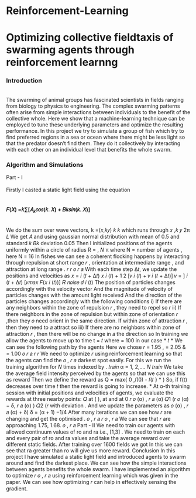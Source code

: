 # Reinforcement-Learning

<h1>Optimizing collective fieldtaxis of swarming agents through reinforcement learnng</h1>
<h3>Introduction</h3><br>
The swarming of animal groups has fascinated scientists in fields ranging from
biology to physics to engineering. The complex swarming patterns often arise from
simple interactions between individuals to the benefit of the collective whole. Here we
show that a machine-learning technique can be employed to tune these underlying
parameters and optimize the resulting performance.
In this project we try to simulate a group of fish which try to find preferred regions
in a sea or ocean where there might be less light so that the predator doesn’t find them.
They do it collectively by interacting with each other on an individual level that benefits
the whole swarm.
<br>
<h3>Algorithm and Simulations</h3>
Part - I
<br><br>
Firstly I casted a static light field using the equation<br><br>
<h4>
  𝐹(𝑋) =𝑘∑[𝐴<sub>𝑘</sub>𝑐𝑜𝑠(𝑘. 𝑋) + 𝐵𝑘𝑠𝑖𝑛(𝑘. 𝑋)]
</h4>
<br>
We do the sum over wave vectors, k =(𝑥,𝑘𝑦) 𝑘
𝑘 which runs through
𝑥
,𝑘
𝑦
2π
𝐿
We get 𝐴 and using gaussian normal distribution with mean of 0.5 and standard 𝑘
𝐵𝑘
deviation 0.05
Then I initialized positions of the agents uniformly within a circle of radius R = ,
𝑁
π
where N = number of agents , here N = 16
In fishes we can see a coherent flocking happens by interacting through repulsion at
short range 𝑟 , orientation at intermediate range , and attraction at long range .
𝑟
𝑟
𝑜
𝑟
𝑎
With each time step ∆𝑡, we update the positions and velocities as
𝑥 =
𝑖
(𝑡 + ∆𝑡) 𝑥
𝑖
(𝑡) +
1
2
[𝑣
𝑖
(𝑡) + 𝑣
𝑖
(𝑡 + ∆𝑡)]
𝑣 = ]
𝑖
(𝑡 + ∆𝑡) [𝑣𝑚𝑎𝑥
𝐹(𝑥
𝑖
(𝑡))] 𝑅
𝑛𝑜𝑖𝑠𝑒
𝑑
𝑖
(𝑡)
The position of particles changes accordingly with the velocity vector
And the magnitude of velocity of particles changes with the amount light received
And the direction of the particles changes accordingly with the following conditions
i) If there are any neighbors within the zone of repulsion 𝑟 , they need to repel so
𝑟
ii) If there neighbors in the zone of repulsion but within zone of orientation 𝑟 ,then they
𝑜
need orient in the same direction. If within zone of attraction 𝑟 , then they need to
𝑎
attract so
iii) If there are no neighbors within zone of attraction 𝑟 , then there will be no change in
𝑎
the direction so
In training we allow the agents to move up to time t = 𝑡 where = 100 in our case *
𝑡
*
We can see the following path by the agents
Here we chose 𝑟 = 1.95 , = 2.05 & = 1.00
𝑜
𝑟
𝑎
𝑟
𝑟
We need to optimize 𝑟 using reinforcement learning so that the agents can find the
𝑜
, 𝑟
𝑎
darkest spot easily.
For this we run the training algorithm for 𝑁 times indexed by .
𝑡𝑟𝑎𝑖𝑛
α = 1, 2,.... 𝑁
𝑡𝑟𝑎𝑖𝑛
We take the average field intensity perceived by the agents so that we can use this as
reward
Then we define the reward as
Q = max{ 0 ,𝑓(0) - 𝑓(𝑡 }
*
)
So, if f(t) decreases over time 𝑡 then the reward is going to increase. *
At α-th training session with initial positions and velocities of agents, we evaluate the
rewards at three nearby points: 𝑄 at ( ), at and at
0
𝑟
𝑜
(α)
, 𝑟
𝑎
(α) 𝑄1
(𝑟
𝑜
(α) − δ, 𝑟
𝑎
(α)
) 𝑄2
(𝑟 with deviation . And we update the parameters as
𝑜
(α)
, 𝑟
𝑎
(α) + δ) δ = (α + 1)
−1/4
After many iterations we can see how 𝑟 are changing and get the optimised .
𝑜
, 𝑟
𝑎
𝑟
𝑜
, 𝑟
𝑎
We can see that 𝑟 are approaching 1.75, 1.68.
𝑜
, 𝑟
𝑎
Part - II
We need to train our agents with allowed continuum values of ro and ra i.e., [1,3] .
We need to train on each and every pair of ro and ra values and take the average
reward over different static fields.
After training over 1600 fields we got
In this we can see that ra greater than ro will give us more reward.
Conclusion
In this project I have simulated a static light field and introduced agents to swarm
around and find the darkest place. We can see how the simple interactions between
agents benefits the whole swarm. I have implemented an algorithm to optimize 𝑟
𝑜
, 𝑟
𝑎
using reinforcement learning which was given in the paper. We can see how optimizing
𝑟 can help in effectively sensing the gradient.
